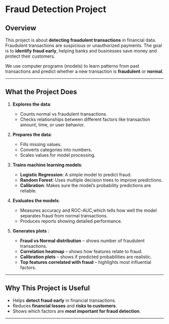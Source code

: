 # Fraud Detection Project

## Overview
This project is about **detecting fraudulent transactions** in financial data. Fraudulent transactions are suspicious or unauthorized payments. The goal is to **identify fraud early**, helping banks and businesses save money and protect their customers.  

We use computer programs (models) to learn patterns from past transactions and predict whether a new transaction is **fraudulent** or **normal**.

---

## What the Project Does
1. **Explores the data**:  
   - Counts normal vs fraudulent transactions.  
   - Checks relationships between different factors like transaction amount, time, or user behavior.  

2. **Prepares the data**:  
   - Fills missing values.  
   - Converts categories into numbers.  
   - Scales values for model processing.  

3. **Trains machine learning models**:  
   - **Logistic Regression**: A simple model to predict fraud.  
   - **Random Forest**: Uses multiple decision trees to improve predictions.  
   - **Calibration**: Makes sure the model’s probability predictions are reliable.  

4. **Evaluates the models**:  
   - Measures accuracy and ROC-AUC,which tells how well the model separates fraud from normal transactions.  
   - Produces reports showing detailed performance.  

5. **Generates plots** :  
   - **Fraud vs Normal distribution** – shows number of fraudulent transactions.  
   - **Correlation heatmap** – shows how features relate to fraud.  
   - **Calibration plots** – shows if predicted probabilities are realistic.  
   - **Top features correlated with fraud** – highlights most influential factors.  

---

## Why This Project is Useful
- Helps **detect fraud early** in financial transactions.  
- Reduces **financial losses** and **risks to customers**.  
- Shows which factors are **most important for fraud detection**.  

---
